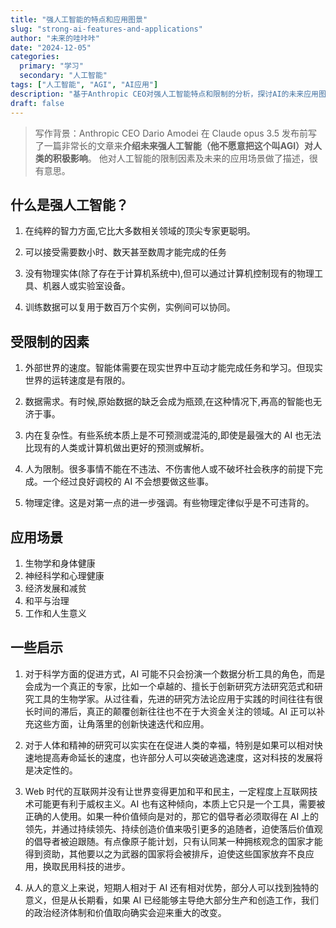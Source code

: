 ```yaml
---
title: "强人工智能的特点和应用图景"
slug: "strong-ai-features-and-applications"
author: "未来的哇咔咔"
date: "2024-12-05"
categories:
  primary: "学习"
  secondary: "人工智能"
tags: ["人工智能", "AGI", "AI应用"]
description: "基于Anthropic CEO对强人工智能特点和限制的分析，探讨AI的未来应用图景和社会影响。"
draft: false
---
```


>写作背景：Anthropic CEO Dario Amodei 在 Claude opus 3.5 发布前写了一篇非常长的文章来**介绍未来强人工智能（他不愿意把这个叫AGI）对人类的积极影响**。
>他对人工智能的限制因素及未来的应用场景做了描述，很有意思。
>
## 什么是强人工智能？

1. 在纯粹的智力方面,它比大多数相关领域的顶尖专家更聪明。

2. 可以接受需要数小时、数天甚至数周才能完成的任务

3. 没有物理实体(除了存在于计算机系统中),但可以通过计算机控制现有的物理工具、机器人或实验室设备。

4. 训练数据可以复用于数百万个实例，实例间可以协同。

## 受限制的因素

1. 外部世界的速度。智能体需要在现实世界中互动才能完成任务和学习。但现实世界的运转速度是有限的。

2. 数据需求。有时候,原始数据的缺乏会成为瓶颈,在这种情况下,再高的智能也无济于事。

3. 内在复杂性。有些系统本质上是不可预测或混沌的,即使是最强大的 AI 也无法比现有的人类或计算机做出更好的预测或解析。

4. 人为限制。很多事情不能在不违法、不伤害他人或不破坏社会秩序的前提下完成。一个经过良好调校的 AI 不会想要做这些事。

5. 物理定律。这是对第一点的进一步强调。有些物理定律似乎是不可违背的。

## 应用场景

1. 生物学和身体健康
2. 神经科学和心理健康
3. 经济发展和减贫
4. 和平与治理
5. 工作和人生意义

## 一些启示

1. 对于科学方面的促进方式，AI 可能不只会扮演一个数据分析工具的角色，而是会成为一个真正的专家，比如一个卓越的、擅长于创新研究方法研究范式和研究工具的生物学家。从过往看，先进的研究方法论应用于实践的时间往往有很长时间的滞后，真正的颠覆创新往往也不在于大资金关注的领域。AI 正可以补充这些方面，让角落里的创新快速迭代和应用。

2. 对于人体和精神的研究可以实实在在促进人类的幸福，特别是如果可以相对快速地提高寿命延长的速度，也许部分人可以突破逃逸速度，这对科技的发展将是决定性的。

3. Web 时代的互联网并没有让世界变得更加和平和民主，一定程度上互联网技术可能更有利于威权主义。AI 也有这种倾向，本质上它只是一个工具，需要被正确的人使用。如果一种价值倾向是对的，那它的倡导者必须取得在 AI 上的领先，并通过持续领先、持续创造价值来吸引更多的追随者，迫使落后价值观的倡导者被迫跟随。有点像原子能计划，只有认同某一种拥核观念的国家才能得到资助，其他要以之为武器的国家将会被排斥，迫使这些国家放弃不良应用，换取民用科技的进步。

4. 从人的意义上来说，短期人相对于 AI 还有相对优势，部分人可以找到独特的意义，但是从长期看，如果 AI 已经能够主导绝大部分生产和创造工作，我们的政治经济体制和价值取向确实会迎来重大的改变。

